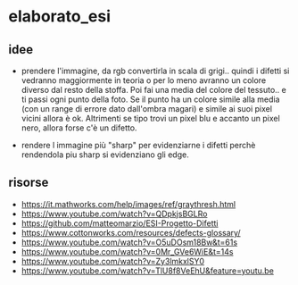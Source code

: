 # elaborato_esi

## idee
- prendere l'immagine, da rgb convertirla in scala di grigi.. quindi i difetti si vedranno maggiormente in teoria o per lo meno avranno un colore diverso dal resto della stoffa. Poi fai una media del colore del tessuto.. e ti passi ogni punto della foto.
Se il punto ha un colore simile alla media (con un range di errore dato dall'ombra magari) e simile ai suoi pixel vicini allora è ok.
Altrimenti se tipo trovi un pixel blu e accanto un pixel nero, allora forse c'è un difetto.

- rendere l immagine più "sharp" per evidenziarne i difetti perchè rendendola piu sharp si evidenziano gli edge.

## risorse
- https://it.mathworks.com/help/images/ref/graythresh.html
- https://www.youtube.com/watch?v=QDpkjsBGLRo
- https://github.com/matteomarzio/ESI-Progetto-Difetti
- https://www.cottonworks.com/resources/defects-glossary/
- https://www.youtube.com/watch?v=O5uDOsm18Bw&t=61s
- https://www.youtube.com/watch?v=0Mr_GVe6WiE&t=14s
- https://www.youtube.com/watch?v=Zy3lmkxlSY0
- https://www.youtube.com/watch?v=TlU8f8VeEhU&feature=youtu.be